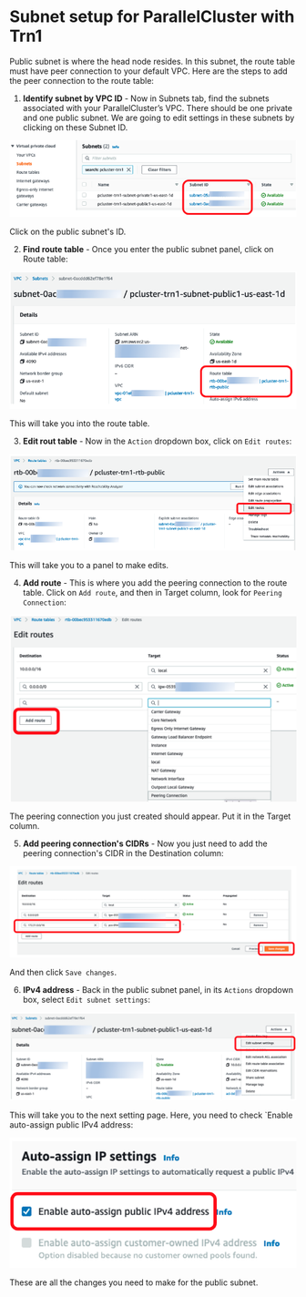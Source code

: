# Subnet setup for ParallelCluster with Trn1

Public subnet is where the head node resides. In this subnet, the route table must have peer connection to your default VPC. Here are the steps to add the peer connection to the route table:

1. **Identify subnet by VPC ID** - Now in Subnets tab, find the subnets associated with your ParallelCluster’s VPC. There should be one private and one public subnet. We are going to edit settings in these subnets by clicking on these Subnet ID.

![image info](../../images/subnets.png)

Click on the public subnet's ID.

2. **Find route table** - Once you enter the public subnet panel, click on Route table:

![image info](../../images/pubsubnet-rtb.png)

This will take you into the route table.

3. **Edit rout table** - Now in the `Action` dropdown box, click on `Edit routes`:

![image info](../../images/edit-routes.png)

This will take you to a panel to make edits.

4. **Add route** - This is where you add the peering connection to the route table. Click on `Add route`, and then in Target column, look for `Peering Connection`:

![image info](../../images/add-route.png)

The peering connection you just created should appear. Put it in the Target column.

5. **Add peering connection's CIDRs** - Now you just need to add the peering connection's CIDR in the Destination column:

![image info](../../images/cidr-pcx.png)

And then click `Save changes`. 

6. **IPv4 address** - Back in the public subnet panel, in its `Actions` dropdown box, select `Edit subnet settings`:

![image info](../../images/edit-subnet.png)

This will take you to the next setting page. Here, you need to check `Enable auto-assign public IPv4 address:

![image info](../../images/ipv4.png)

These are all the changes you need to make for the public subnet.